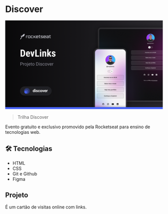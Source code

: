 # Discover

![preview](./.github/preview.png)

> Trilha Discover

Evento gratuito e exclusivo promovido pela Rocketseat para ensino de tecnologias web.

## 🛠 Tecnologias

- HTML
- CSS
- Git e Github
- Figma

## Projeto

É um cartão de visitas online com links.
